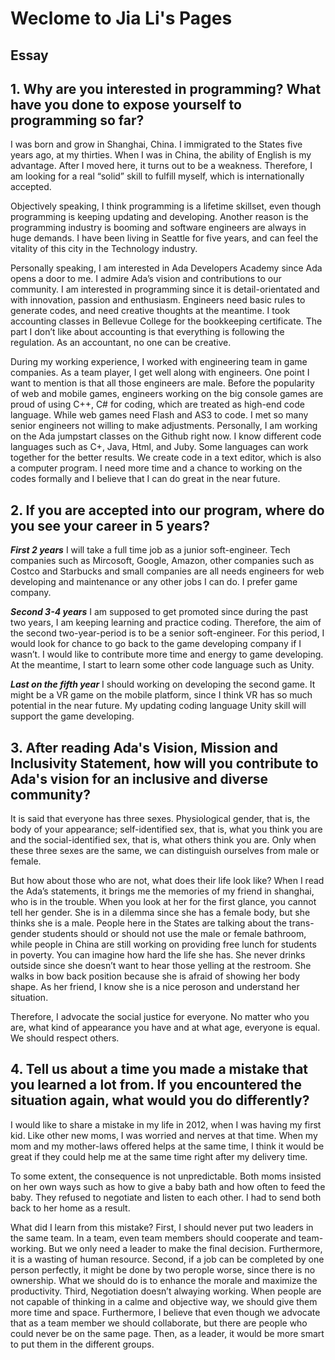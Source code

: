 # Weclome to Jia Li's Pages

## Essay

## 1. Why are you interested in programming? What have you done to expose yourself to programming so far?

I was born and grow in Shanghai, China. I immigrated to the States five years ago, at my thirties. When I was in China, the ability of English is my advantage. After I moved here, it turns out to be a weakness. Therefore, I am looking for a real “solid” skill to fulfill myself, which is internationally accepted. 

Objectively speaking, I think programming is a lifetime skillset, even though programming is keeping updating and developing. Another reason is the programming industry is booming and software engineers are always in huge demands. I have been living in Seattle for five years, and can feel the vitality of this city in the Technology industry.

Personally speaking, I am interested in Ada Developers Academy since Ada opens a door to me. I admire Ada’s vision and contributions to our community. I am interested in programming since it is detail-orientated and with innovation, passion and enthusiasm. Engineers need basic rules to generate codes, and need creative thoughts at the meantime. I took accounting classes in Bellevue College for the bookkeeping certificate. The part I don’t like about accounting is that everything is following the regulation. As an accountant, no one can be creative.

During my working experience, I worked with engineering team in game companies. As a team player, I get well along with engineers. One point I want to mention is that all those engineers are male. Before the popularity of web and mobile games, engineers working on the big console games are proud of using C++, C# for coding, which are treated as high-end code language. While web games need Flash and AS3 to code. I met so many senior engineers not willing to make adjustments. Personally, I am working on the Ada jumpstart classes on the Github right now. I know different code languages such as C+, Java, Html, and Juby. Some languages can work together for the better results. We create code in a text editor, which is also a computer program. I need more time and a chance to working on the codes formally and I believe that I can do great in the near future.

## 2. If you are accepted into our program, where do you see your career in 5 years?

**_First 2 years_** I will take a full time job as a junior soft-engineer. Tech companies such as Mircosoft, Google, Amazon, other companies such as Costco and Starbucks and small companies are all needs engineers for web developing and maintenance or any other jobs I can do. I prefer game company.

**_Second 3-4 years_** I am supposed to get promoted since during the past two years, I am keeping learning and practice coding. Therefore, the aim of the second two-year-period is to be a senior soft-engineer. For this period, I would look for chance to go back to the game developing company if I wasn’t. I would like to contribute more time and energy to game developing. At the meantime, I start to learn some other code language such as Unity.  

**_Last on the fifth year_** I should working on developing the second game. It might be a VR game on the mobile platform, since I think VR has so much potential in the near future. My updating coding language Unity skill will support the game developing.


## 3. After reading Ada's Vision, Mission and Inclusivity Statement, how will you contribute to Ada's vision for an inclusive and diverse community?

It is said that everyone has three sexes. Physiological gender, that is, the body of your appearance; self-identified sex, that is, what you think you are and the social-identified sex, that is, what others think you are. Only when these three sexes are the same, we can distinguish ourselves from male or female. 

But how about those who are not, what does their life look like? When I read the Ada’s statements, it brings me the memories of my friend in shanghai, who is in the trouble. When you look at her for the first glance, you cannot tell her gender. She is in a dilemma since she has a female body, but she thinks she is a male. People here in the States are talking about the trans-gender students should or should not use the male or female bathroom, while people in China are still working on providing free lunch for students in poverty. You can imagine how hard the life she has. She never drinks outside since she doesn’t want to hear those yelling at the restroom. She walks in bow back position because she is afraid of showing her body shape. As her friend, I know she is a nice peroson and understand her situation.

Therefore, I advocate the social justice for everyone. No matter who you are, what kind of appearance you have and at what age, everyone is equal. We should respect others.


## 4. Tell us about a time you made a mistake that you learned a lot from. If you encountered the situation again, what would you do differently?


I would like to share a mistake in my life in 2012, when I was having my first kid. Like other new moms, I was worried and nerves at that time. When my mom and my mother-laws offered helps at the same time, I think it would be great if they could help me at the same time right after my delivery time.

To some extent, the consequence is not unpredictable. Both moms insisted on her own ways such as how to give a baby bath and how often to feed the baby. They refused to negotiate and listen to each other. I had to send both back to her home as a result. 

What did I learn from this mistake? First, I should never put two leaders in the same team. In a team, even team members should cooperate and team-working. But we only need a leader to make the final decision. Furthermore, it is a wasting of human resource. Second, if a job can be completed by one person perfectly, it might be done by two perople worse, since there is no ownership. What we should do is to enhance the morale and maximize the productivity. Third, Negotiation doesn’t alwaying working. When people are not capable of thinking  in a calme and objective way, we should give them more time and space. Furthermore, I believe that even though we advocate that as a team member we should collaborate, but there are people who could never be on the same page. Then, as a leader, it would be more smart to put them in the different groups. 




